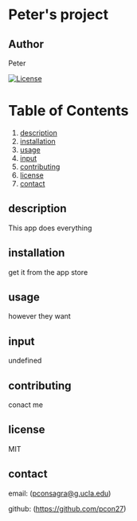 # Peter's project
## Author
 Peter

[![License](https://img.shields.io/badge/License-MIT-yellow.svg)](https://opensource.org/licenses/MIT)

# Table of Contents 
1. [description](#description)
2. [installation](#installation)
3. [usage](#usage)
4. [input](#input)
5. [contributing](#contributing)
6. [license](#license)
7. [contact](#contact)

## description
This app does everything 

## installation 
get it from the app store

## usage 
however they want

## input
undefined

## contributing
conact me

## license
MIT

## contact
email: (pconsagra@g.ucla.edu)

github: (https://github.com/pcon27)
    